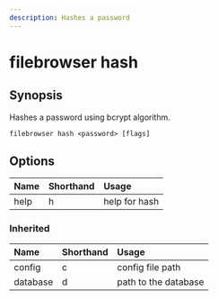 ```yaml
---
description: Hashes a password
---
```


# filebrowser hash

## Synopsis

Hashes a password using bcrypt algorithm.

```text
filebrowser hash <password> [flags]
```

## Options

| Name | Shorthand | Usage |
| :--- | :--- | :--- |
| help | h | help for hash |

### Inherited

| Name | Shorthand | Usage |
| :--- | :--- | :--- |
| config | c | config file path |
| database | d | path to the database |


